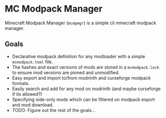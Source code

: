 # MC Modpack Manager

Minecraft Modpack Manager (`mcmpmgr`) is a simple cli minecraft modpack manager.

## Goals
- Declarative modpack definition for any modloader with a simple `mcmodpack.toml` file.
- The hashes and exact versions of mods are stored in a `mcmodpack.lock` to ensure mod versions are pinned and unmodified.
- Easy export and import to/from modrinth and curseforge modpack formats.
- Easily search and add for any mod on modrinth (and maybe curseforge if its allowed?)
- Specifying side-only mods which can be filtered on modpack export and mod download.
- TODO: Figure out the rest of the goals...
